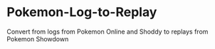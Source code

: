 # Pokemon-Log-to-Replay
Convert from logs from Pokemon Online and Shoddy to replays from Pokemon Showdown
